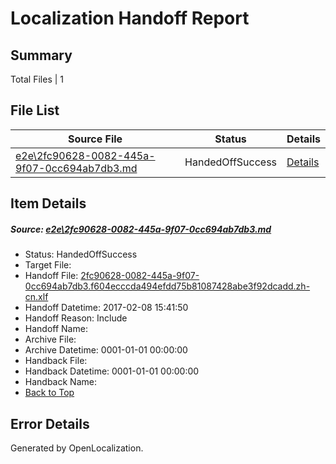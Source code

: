 # <a name='report-top'></a> Localization Handoff Report

## Summary
 Total Files | 1

## File List
 Source File | Status | Details 
 ----------- | ------ | ------- 
 [e2e\2fc90628-0082-445a-9f07-0cc694ab7db3.md](https://github.com/OpenLocalizationTestOrg/ol-test0/blob/7a2b7c4db912933cdafa36d7154326d337a189ad/e2e/2fc90628-0082-445a-9f07-0cc694ab7db3.md) | HandedOffSuccess | [Details](#6e5724d884607d1dce3ac9013f5926e5a219c1a02)

## Item Details
##### <a name='6e5724d884607d1dce3ac9013f5926e5a219c1a02'></a> Source: [e2e\2fc90628-0082-445a-9f07-0cc694ab7db3.md](https://github.com/OpenLocalizationTestOrg/ol-test0/blob/7a2b7c4db912933cdafa36d7154326d337a189ad/e2e/2fc90628-0082-445a-9f07-0cc694ab7db3.md)
* Status: HandedOffSuccess
* Target File: 
* Handoff File: [2fc90628-0082-445a-9f07-0cc694ab7db3.f604ecccda494efdd75b81087428abe3f92dcadd.zh-cn.xlf](https://github.com/OpenLocalizationTestOrg/ol-test0-handoff/blob/b9230427a20c28100c6767eaec332944e680cb65/ol-handoff/OpenLocalizationTestOrg/ol-test0-zhcn/shujia/ht/2fc90628-0082-445a-9f07-0cc694ab7db3.f604ecccda494efdd75b81087428abe3f92dcadd.zh-cn.xlf)
* Handoff Datetime: 2017-02-08 15:41:50
* Handoff Reason: Include
* Handoff Name: 
* Archive File: 
* Archive Datetime: 0001-01-01 00:00:00
* Handback File: 
* Handback Datetime: 0001-01-01 00:00:00
* Handback Name: 
* [Back to Top](#report-top)


## Error Details

Generated by OpenLocalization.
